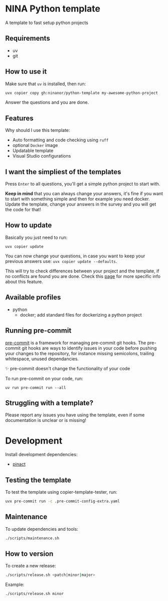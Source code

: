 # NINA Python template
A template to fast setup python projects

## Requirements
- uv
- git

## How to use it
Make sure that `uv` is installed, then run:

```bash
uvx copier copy gh:ninanor/python-template my-awesome-python-project
```

Answer the questions and you are done.


## Features
Why should I use this template:

- Auto formatting and code checking using `ruff`
- optional `Docker` image
- Updatable template
- Visual Studio configurations

## I want the simpliest of the templates
Press `Enter` to all questions, you'll get a simple python project to start with.

**Keep in mind** that you can always change your answers, it's fine if you want to start with something simple and then for example you need docker. Update the template, change your answers in the survey and you will get the code for that!

## How to update
Basically you just need to run:
```
uvx copier update
```

You can now change your questions, in case you want to keep your previous answers use: `uvx copier update --defaults`.

This will try to check differences between your project and the template, if no conflicts are found you are done.
Check this [page](https://copier.readthedocs.io/en/stable/updating/) for more specific info about this feature.


## Available profiles
- python
    - docker; add standard files for dockerizing a python project

## Running pre-commit

[pre-commit](https://github.com/pre-commit/pre-commit) is a framework for managing pre-commit git hooks. The pre-commit git hooks are ways to identify issues in your code before pushing your changes to the repository, for instance missing semicolons, trailing whitespace, unused dependancies.

:sparkles: pre-commit doesn't change the functionality of your code

To run pre-commit on your code, run:

```
uv run pre-commit run --all
```

## Struggling with a template?
Please report any issues you have using the template, even if some documentation is unclear or is missing!


# Development
Install development dependencies:
- [pinact](https://github.com/suzuki-shunsuke/pinact/blob/main/INSTALL.md)

## Testing the template
To test the template using copier-template-tester, run:
```bash
uvx pre-commit run -c .pre-commit-config-extra.yaml
```

## Maintenance
To update dependencies and tools:
```bash
./scripts/maintenance.sh
```

## How to version
To create a new release:
```bash
./scripts/release.sh <patch|minor|major>
```

Example:
```bash
./scripts/release.sh minor
```
